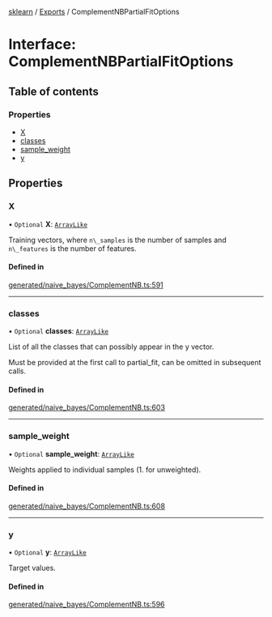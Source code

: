 [sklearn](../readme.md) / [Exports](../modules.md) / ComplementNBPartialFitOptions

# Interface: ComplementNBPartialFitOptions

## Table of contents

### Properties

- [X](ComplementNBPartialFitOptions.md#x)
- [classes](ComplementNBPartialFitOptions.md#classes)
- [sample\_weight](ComplementNBPartialFitOptions.md#sample_weight)
- [y](ComplementNBPartialFitOptions.md#y)

## Properties

### X

• `Optional` **X**: [`ArrayLike`](../modules.md#arraylike)

Training vectors, where `n\_samples` is the number of samples and `n\_features` is the number of features.

#### Defined in

[generated/naive_bayes/ComplementNB.ts:591](https://github.com/transitive-bullshit/scikit-learn-ts/blob/367336a/packages/sklearn/src/generated/naive_bayes/ComplementNB.ts#L591)

___

### classes

• `Optional` **classes**: [`ArrayLike`](../modules.md#arraylike)

List of all the classes that can possibly appear in the y vector.

Must be provided at the first call to partial\_fit, can be omitted in subsequent calls.

#### Defined in

[generated/naive_bayes/ComplementNB.ts:603](https://github.com/transitive-bullshit/scikit-learn-ts/blob/367336a/packages/sklearn/src/generated/naive_bayes/ComplementNB.ts#L603)

___

### sample\_weight

• `Optional` **sample\_weight**: [`ArrayLike`](../modules.md#arraylike)

Weights applied to individual samples (1. for unweighted).

#### Defined in

[generated/naive_bayes/ComplementNB.ts:608](https://github.com/transitive-bullshit/scikit-learn-ts/blob/367336a/packages/sklearn/src/generated/naive_bayes/ComplementNB.ts#L608)

___

### y

• `Optional` **y**: [`ArrayLike`](../modules.md#arraylike)

Target values.

#### Defined in

[generated/naive_bayes/ComplementNB.ts:596](https://github.com/transitive-bullshit/scikit-learn-ts/blob/367336a/packages/sklearn/src/generated/naive_bayes/ComplementNB.ts#L596)
